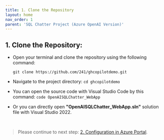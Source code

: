 ```yaml
---
title: 1. Clone the Repository
layout: home
nav_order: 1
parent: 'SQL Chatter Project (Azure OpenAI Version)'
---
```


## 1. Clone the Repository:

* Open your terminal and clone the repository using the following command:

    ```git clone https://github.com/241/ghcopilotdemo.git```

* Navigate to the project directory: ```cd ghcopilotdemo```

* You can open the source code with Visual Studio Code by this command: ```code OpenAISQLChatter_WebApp```

* Or you can directly open **"OpenAISQLChatter_WebApp.sln"** solution file with Visual Studio 2022.

&nbsp;
> Please continue to next step: [2. Configuration in Azure Portal](https://241.github.io/ghcopilotdemo/SQLChatter_OpenAI/0102_ConfigurationInAzurePortal.html).